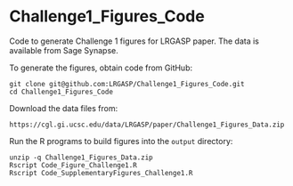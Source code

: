 # Challenge1_Figures_Code

Code to generate Challenge 1 figures for LRGASP paper.  The data is available from Sage Synapse. 

To generate the figures, obtain code from GitHub:

```
git clone git@github.com:LRGASP/Challenge1_Figures_Code.git
cd Challenge1_Figures_Code
```

Download the data files from:

```
https://cgl.gi.ucsc.edu/data/LRGASP/paper/Challenge1_Figures_Data.zip
```

Run the R programs to build figures into the `output` directory:

```
unzip -q Challenge1_Figures_Data.zip
Rscript Code_Figure_Challenge1.R
Rscript Code_SupplementaryFigures_Challenge1.R
```



